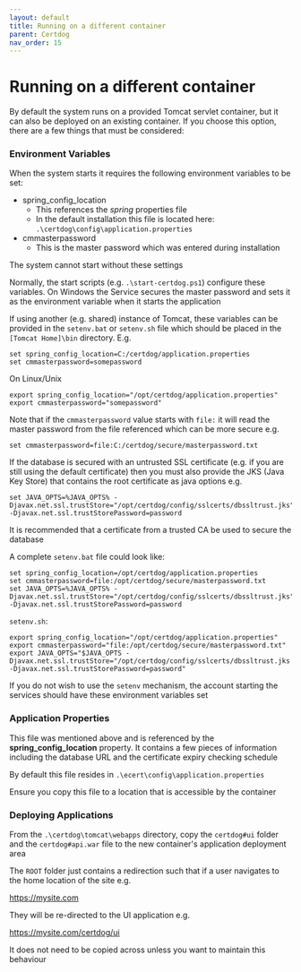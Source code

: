 ```yaml
---
layout: default
title: Running on a different container
parent: Certdog
nav_order: 15
---
```


# Running on a different container



By default the system runs on a provided Tomcat servlet container, but it can also be deployed on an existing container. If you choose this option, there are a few things that must be considered:



### Environment Variables

When the system starts it requires the following environment variables to be set:

* spring_config_location
  * This references the *spring* properties file
  * In the default installation this file is located here:
  ``.\certdog\config\application.properties``
* cmmasterpassword
  * This is the master password which was entered during installation



The system cannot start without these settings  

Normally, the start scripts (e.g. ``.\start-certdog.ps1``) configure these variables. On Windows the Service secures the master password and sets it as the environment variable when it starts the application



If using another (e.g. shared) instance of Tomcat, these variables can be provided in the ``setenv.bat`` or ``setenv.sh`` file which should be placed in the ``[Tomcat Home]\bin`` directory. E.g.

```shell
set spring_config_location=C:/certdog/application.properties
set cmmasterpassword=somepassword
```

On Linux/Unix

```shell
export spring_config_location="/opt/certdog/application.properties"
export cmmasterpassword="somepassword"
```



Note that if the ``cmmasterpassword`` value starts with ``file:`` it will read the master password from the file referenced which can be more secure e.g.

```shell
set cmmasterpassword=file:C:/certdog/secure/masterpassword.txt
```



If the database is secured with an untrusted SSL certificate (e.g. if you are still using the default certificate) then you must also provide the JKS (Java Key Store) that contains the root certificate as java options e.g.

```shell
set JAVA_OPTS=%JAVA_OPTS% -Djavax.net.ssl.trustStore="/opt/certdog/config/sslcerts/dbssltrust.jks" -Djavax.net.ssl.trustStorePassword=password
```

It is recommended that a certificate from a trusted CA be used to secure the database



A complete ``setenv.bat`` file could look like:

```shell
set spring_config_location=/opt/certdog/application.properties
set cmmasterpassword=file:/opt/certdog/secure/masterpassword.txt
set JAVA_OPTS=%JAVA_OPTS% -Djavax.net.ssl.trustStore="/opt/certdog/config/sslcerts/dbssltrust.jks" -Djavax.net.ssl.trustStorePassword=password
```

``setenv.sh``:

```shell
export spring_config_location="/opt/certdog/application.properties"
export cmmasterpassword="file:/opt/certdog/secure/masterpassword.txt"
export JAVA_OPTS="$JAVA_OPTS -Djavax.net.ssl.trustStore="/opt/certdog/config/sslcerts/dbssltrust.jks -Djavax.net.ssl.trustStorePassword=password"
```



If you do not wish to use the ``setenv`` mechanism, the account starting the services should have these environment variables set



### Application Properties

This file was mentioned above and is referenced by the **spring_config_location** property. It contains a few pieces of information including the database URL and the certificate expiry checking schedule  

By default this file resides in ``.\ecert\config\application.properties``  

Ensure you copy this file to a location that is accessible by the container




### Deploying Applications

From the ``.\certdog\tomcat\webapps`` directory, copy the ``certdog#ui`` folder and the ``certdog#api.war`` file to the new container's application deployment area  

The ``ROOT`` folder just contains a redirection such that if a user navigates to the home location of the site e.g.  

https://mysite.com  

They will be re-directed to the UI application e.g.  

https://mysite.com/certdog/ui  

It does not need to be copied across unless you want to maintain this behaviour



 